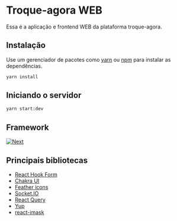 # Troque-agora WEB

Essa é a aplicação e frontend WEB da plataforma troque-agora.

## Instalação

Use um gerenciador de pacotes como [yarn](https://yarnpkg.com) ou [npm](https://www.npmjs.com) para instalar as dependências.

```bash
yarn install
```

## Iniciando o servidor

```bash
yarn start:dev
```

## Framework

[![Next][Next.js]][Next-url]


## Principais bibliotecas

* [React Hook Form](https://react-hook-form.com)
* [Chakra UI](https://v2.chakra-ui.com)
* [Feather icons](https://feathericons.com)
* [Socket.IO](https://socket.io)
* [React Query](https://tanstack.com/query/latest/docs/framework/react/overview)
* [Yup](https://www.npmjs.com/package/yup)
* [react-imask](https://www.npmjs.com/package/react-imask)

<!-- MARKDOWN LINKS & IMAGES -->
[Next.js]: https://img.shields.io/badge/next.js-000000?style=for-the-badge&logo=nextdotjs&logoColor=white
[Next-url]: https://nextjs.org/